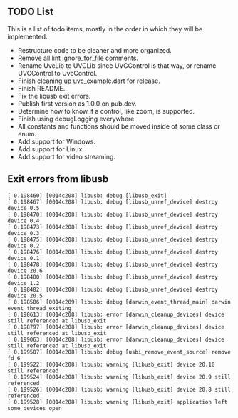 ## TODO List
This is a list of todo items, mostly in the order in which they will be implemented.

- Restructure code to be cleaner and more organized.
- Remove all lint ignore_for_file comments.
- Rename UvcLib to UVCLib since UVCControl is that way, or rename UVCControl to UvcControl.
- Finish cleaning up uvc_example.dart for release.
- Finish README.
- Fix the libusb exit errors.
- Publish first version as 1.0.0 on pub.dev.
- Determine how to know if a control, like zoom, is supported.
- Finish using debugLogging everywhere.
- All constants and functions should be moved inside of some class or enum.
- Add support for Windows.
- Add support for Linux.
- Add support for video streaming.

## Exit errors from libusb
```
[ 0.198460] [0014c208] libusb: debug [libusb_exit]  
[ 0.198467] [0014c208] libusb: debug [libusb_unref_device] destroy device 0.5
[ 0.198470] [0014c208] libusb: debug [libusb_unref_device] destroy device 0.4
[ 0.198473] [0014c208] libusb: debug [libusb_unref_device] destroy device 0.3
[ 0.198475] [0014c208] libusb: debug [libusb_unref_device] destroy device 0.2
[ 0.198476] [0014c208] libusb: debug [libusb_unref_device] destroy device 0.1
[ 0.198478] [0014c208] libusb: debug [libusb_unref_device] destroy device 20.6
[ 0.198480] [0014c208] libusb: debug [libusb_unref_device] destroy device 1.2
[ 0.198482] [0014c208] libusb: debug [libusb_unref_device] destroy device 20.5
[ 0.198506] [0014c209] libusb: debug [darwin_event_thread_main] darwin event thread exiting
[ 0.198613] [0014c208] libusb: error [darwin_cleanup_devices] device still referenced at libusb_exit
[ 0.198797] [0014c208] libusb: error [darwin_cleanup_devices] device still referenced at libusb_exit
[ 0.199063] [0014c208] libusb: error [darwin_cleanup_devices] device still referenced at libusb_exit
[ 0.199507] [0014c208] libusb: debug [usbi_remove_event_source] remove fd 6
[ 0.199522] [0014c208] libusb: warning [libusb_exit] device 20.10 still referenced
[ 0.199524] [0014c208] libusb: warning [libusb_exit] device 20.9 still referenced
[ 0.199526] [0014c208] libusb: warning [libusb_exit] device 20.8 still referenced
[ 0.199528] [0014c208] libusb: warning [libusb_exit] application left some devices open
```